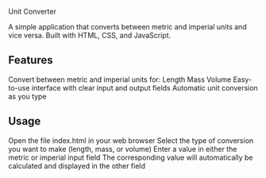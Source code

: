 Unit Converter

A simple application that converts between metric and imperial units and vice versa. Built with HTML, CSS, and JavaScript.

## Features

Convert between metric and imperial units for:
Length
Mass
Volume
Easy-to-use interface with clear input and output fields
Automatic unit conversion as you type

## Usage

Open the file index.html in your web browser
Select the type of conversion you want to make (length, mass, or volume)
Enter a value in either the metric or imperial input field
The corresponding value will automatically be calculated and displayed in the other field
